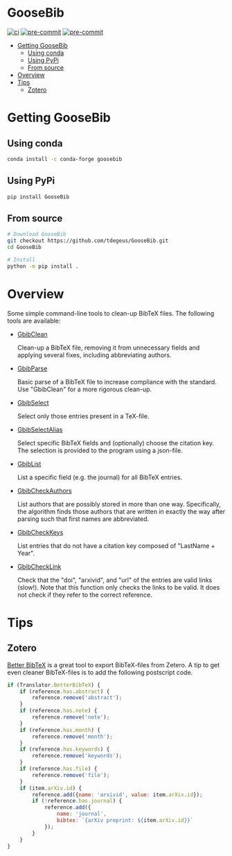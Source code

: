 # GooseBib

[![ci](https://github.com/tdegeus/GooseBib/workflows/CI/badge.svg)](https://github.com/tdegeus/GooseBib/actions)
[![pre-commit](https://github.com/tdegeus/GooseBib/workflows/pre-commit/badge.svg)](https://github.com/tdegeus/GooseBib/actions)
[![pre-commit](https://img.shields.io/badge/pre--commit-enabled-brightgreen?logo=pre-commit&logoColor=white)](https://github.com/pre-commit/pre-commit)

<!-- MarkdownTOC -->

- [Getting GooseBib](#getting-goosebib)
    - [Using conda](#using-conda)
    - [Using PyPi](#using-pypi)
    - [From source](#from-source)
- [Overview](#overview)
- [Tips](#tips)
    - [Zotero](#zotero)

<!-- /MarkdownTOC -->

# Getting GooseBib

## Using conda

```bash
conda install -c conda-forge goosebib
```

## Using PyPi

```bash
pip install GooseBib
```

## From source

```bash
# Download GooseBib
git checkout https://github.com/tdegeus/GooseBib.git
cd GooseBib

# Install
python -m pip install .
```

# Overview

Some simple command-line tools to clean-up BibTeX files. The following tools are available:

*   [GbibClean](GooseBib/cli/GbibClean.py)

    Clean-up a BibTeX file, removing it from unnecessary fields and applying several fixes, including abbreviating authors.

*   [GbibParse](GooseBib/cli/GbibParse.py)

    Basic parse of a BibTeX file to increase compliance with the standard. Use "GbibClean" for a more rigorous clean-up.

*   [GbibSelect](GooseBib/cli/GbibSelect.py)

    Select only those entries present in a TeX-file.

*   [GbibSelectAlias](GooseBib/cli/GbibSelectAlias.py)

    Select specific BibTeX fields and (optionally) choose the citation key. The selection is provided to the program using a json-file.

*   [GbibList](GooseBib/cli/GbibList.py)

    List a specific field (e.g. the journal) for all BibTeX entries.

*   [GbibCheckAuthors](GooseBib/cli/GbibCheckAuthors.py)

    List authors that are possibly stored in more than one way. Specifically, the algorithm finds those authors that are written in exactly the way after parsing such that first names are abbreviated.

*   [GbibCheckKeys](GooseBib/cli/GbibCheckKeys.py)

    List entries that do not have a citation key composed of "LastName + Year".

*   [GbibCheckLink](GooseBib/cli/GbibCheckLink.py)

    Check that the "doi", "arxivid", and "url" of the entries are valid links (slow!). Note that this function only checks the links to be valid. It does not check if they refer to the correct reference.

# Tips

## Zotero

[Better BibTeX](https://retorque.re/zotero-better-bibtex/) is a great tool to export BibTeX-files
from Zetero.
A tip to get even cleaner BibTeX-files is to add the following postscript code.

```js
if (Translator.BetterBibTeX) {
    if (reference.has.abstract) {
        reference.remove('abstract');
    }
    if (reference.has.note) {
        reference.remove('note');
    }
    if (reference.has.month) {
        reference.remove('month');
    }
    if (reference.has.keywords) {
        reference.remove('keywords');
    }
    if (reference.has.file) {
        reference.remove('file');
    }
    if (item.arXiv.id) {
        reference.add({name: 'arxivid', value: item.arXiv.id});
        if (!reference.has.journal) {
            reference.add({
                name: 'journal',
                bibtex: `{arXiv preprint: ${item.arXiv.id}}`
            });
        }
    }
}
```
